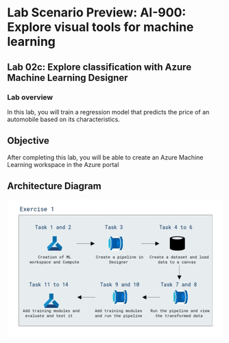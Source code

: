 # Lab Scenario Preview: AI-900: Explore visual tools for machine learning

## Lab 02c: Explore classification with Azure Machine Learning Designer

### Lab overview

In this lab, you will train a regression model that predicts the price of an automobile based on its characteristics.

## Objective
  
After completing this lab, you will be able to create an Azure Machine Learning workspace in the Azure portal

## Architecture Diagram

  ![](media/Module2c.png)
